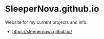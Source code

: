 # SleeperNova.github.io
Website for my current projects and info. 
- https://sleepernova.github.io/ 
